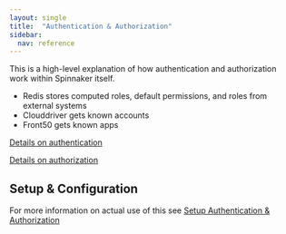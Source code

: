 ```yaml
---
layout: single
title:  "Authentication & Authorization"
sidebar:
  nav: reference
---
```




This is a high-level explanation of how authentication and authorization work within Spinnaker itself.  


- Redis stores computed roles, default permissions, and roles from external systems
- Clouddriver gets known accounts
- Front50 gets known apps

[Details on authentication](./authentication/)

[Details on authorization](./authorization/)



## Setup & Configuration

For more information on actual use of this see [Setup Authentication & Authorization](/setup/security/)
